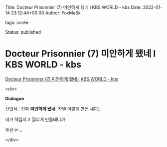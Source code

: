 Title: Docteur Prisonnier (7) 미안하게 됐네 l KBS WORLD - kbs
Date: 2022-01-14 23:12:44+00:00
Author: FoxMaSk 

tags: corée

Status: published





# Docteur Prisonnier (7) 미안하게 됐네 l KBS WORLD - kbs

[Docteur Prisonnier (7) 미안하게 됐네 l KBS WORLD - kbs](http://world.kbs.co.kr/service/contents_view.htm?lang=f&amp;menu_cate=learnkorean&amp;id=&amp;board_seq=416984&amp;page=1)

&lt;div&gt;

**Dialogue**

선민식 : 진짜 **미안하게 됐네.** 자넬 이렇게 만든 새끼는 

내가 책임지고 잘리게 만들테니까 

우선 ᐭ...

&lt;/div&gt;